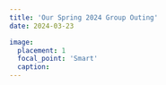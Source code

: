 ```yaml
---
title: 'Our Spring 2024 Group Outing'
date: 2024-03-23

image:
  placement: 1
  focal_point: 'Smart'
  caption: 
---
```




